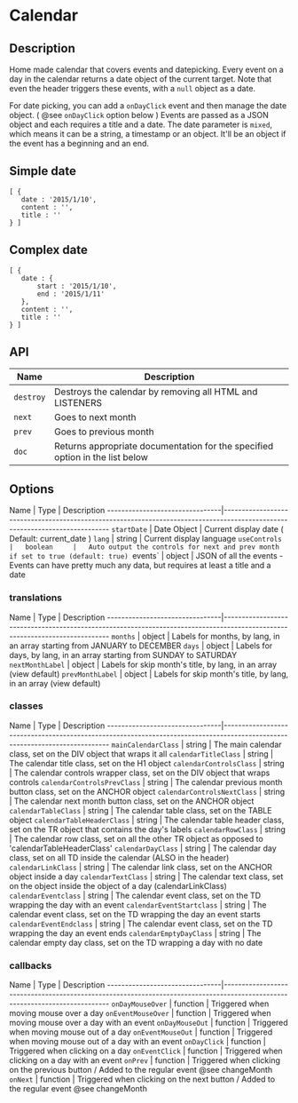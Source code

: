 # Calendar

## Description
Home made calendar that covers events and datepicking. Every event on a day in the calendar
returns a date object of the current target.  Note that even the header triggers these events,
with a `null` object as a date.

For date picking, you can add a `onDayClick` event and then manage the date object. ( @see `onDayClick` option below )
Events are passed as a JSON object and each requires a title and a date. The date parameter is `mixed`, which means it
can be a string, a timestamp or an object.  It'll be an object if the event has a beginning and an end.

## Simple date
 ```
 [ {
	date : '2015/1/10',
	content : '',
	title : ''
 } ]
 ```

## Complex date
 ```
 [ {
	date : {
		start : '2015/1/10',
		end : '2015/1/11'
	},
	content : '',
	title : ''
 } ]
 ```

## API
Name							| Description
--------------------------------|----------------------------------------------------------------------------------------------------------------------------
 `destroy`						| Destroys the calendar by removing all HTML and LISTENERS
 `next`							| Goes to next month
 `prev`							| Goes to previous month
 `doc`							| Returns appropriate documentation for the specified option in the list below

## Options

Name							| Type			|	Description
--------------------------------|----------------------------------------------------------------------------------------------------------------------------
 `startDate` 					|	Date Object	|	Current display date ( Default: current_date )
 `lang` 						|	string		|	Current display language
 `useControls					|	boolean		|	Auto output the controls for next and prev month if set to true (default: true)
 `events`						|	object		|	JSON of all the events - Events can have pretty much any data, but requires at least a title and a date

### translations
Name							| Type			|	Description
--------------------------------|----------------------------------------------------------------------------------------------------------------------------
 	`months`					|	object		|	Labels for months, by lang, in an array starting from JANUARY to DECEMBER
 	`days`						|	object		|	Labels for days, by lang, in an array starting from SUNDAY to SATURDAY
 	`nextMonthLabel`			|	object		|	Labels for skip month's title, by lang, in an array (view default)
 	`prevMonthLabel`			|	object		|	Labels for skip month's title, by lang, in an array (view default)

### classes
Name							| Type			|	Description
--------------------------------|----------------------------------------------------------------------------------------------------------------------------
	`mainCalendarClass`			|	string		|	The main calendar class, set on the DIV object that wraps it all
	`calendarTitleClass`		|	string		|	The calendar title class, set on the H1 object
	`calendarControlsClass`		|	string		|	The calendar controls wrapper class, set on the DIV object that wraps controls
	`calendarControlsPrevClass`	|	string		|	The calendar previous month button class, set on the ANCHOR object
	`calendarControlsNextClass`	|	string		|	The calendar next month button class, set on the ANCHOR object
	`calendarTableClass`		|	string		|	The calendar table class, set on the TABLE object
	`calendarTableHeaderClass`	|	string		|	The calendar table header class, set on the TR object that contains the day's labels
	`calendarRowClass`			|	string		|	The calendar row class, set on all the other TR object as opposed to 'calendarTableHeaderClass'
	`calendarDayClass`			|	string		|	The calendar day class, set on all TD inside the calendar (ALSO in the header)
	`calendarLinkClass`			|	string		|	The calendar link class, set on the ANCHOR object inside a day
	`calendarTextClass`			|	string		|	The calendar text class, set on the <span> object inside the <a> object of a day (calendarLinkClass)
	`calendarEventclass`		|	string		|	The calendar event class, set on the TD wrapping the day with an event
	`calendarEventStartclass`	|	string		|	The calendar event class, set on the TD wrapping the day an event starts
	`calendarEventEndclass`		|	string		|	The calendar event class, set on the TD wrapping the day an event ends
	`calendarEmptyDayClass`		|	string		|	The calendar empty day class, set on the TD wrapping a day with no date

### callbacks
Name							| Type			|	Description
--------------------------------|----------------------------------------------------------------------------------------------------------------------------
	`onDayMouseOver`			|	function	|	Triggered when moving mouse over a day
	`onEventMouseOver`			|	function	|	Triggered when moving mouse over a day with an event
	`onDayMouseOut`				|	function	|	Triggered when moving mouse out of a day
	`onEventMouseOut`			|	function	|	Triggered when moving mouse out of a day with an event
	`onDayClick`				|	function	|	Triggered when clicking on a day
	`onEventClick`				|	function	|	Triggered when clicking on a day with an event
	`onPrev`					|	function	|	Triggered when clicking on the previous button / Added to the regular event @see changeMonth
	`onNext`					|	function	|	Triggered when clicking on the next button / Added to the regular event @see changeMonth

